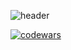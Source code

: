 ![header](https://capsule-render.vercel.app/api?type=transparent&&color=5100ff&height=156&section=header&text=Hello!&fontSize=75&animation=fadeIn&fontAlignY=38&desc=My%20telegram%20@okniceman&descAlignY=70&descAlign=60&&fontColor=b399ff)

[![codewars](https://www.codewars.com/users/CloudMilk/badges/large)](https://www.codewars.com/users/CloudMilk) 
